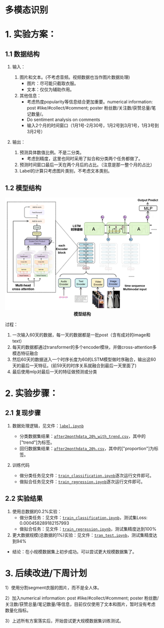 
# 多模态识别

# 1. 实验方案：

## 1.1 数据结构

1. 输入：
    1. 图片和文本。(不考虑音频。视频数据也当作图片数据处理)
        - 图片：尽可能只截取衣服。
        - 文本：仅仅为辅助作用。
    2. 其他信息：
        - 考虑热度popularity等信息结合更加重要。​​numerical information: post #like/#collect/#comment; poster 粉丝数/关注数/获赞总量/笔记数量/。
        - Do sentiment analysis on comments
        - 输入2个月的时间窗口（1月1号-2月30号，1月2号到3月1号，1月3号到3月2号）

2. 输出：
    1. 预测具体数值比例。不是二分类。
        - 考虑到精度，这里也同时采用了拟合和分类两个任务都做了。
    2. 预测时间窗口最后一天在两个月后的占比。（注意是那一整个月的占比）
    3. Label的计算只考虑图片类别，不考虑文本类别。

## 1.2 模型结构

<p align="center">
    <img src="pipleline.png" width="600"/>
    <br>
    <strong>模型结构</strong>
</p>

过程：
1. 一次输入60天的数据，每一天的数据都是一批post（含有成对的image和text）
2. 每天的数据都通过transformer的多个encoder模块，并做cross-attention多模态特征融合
3. 然后60天的数据送入一个时序长度为60的LSTM模型做时序融合，输出这60天的最后一天特征。(前59天的时序关系就融合到最后一天里面了)
4. 最后使用mlp对最后一天的特征做预测或分类


# 2. 实验步骤：

## 2.1 复现步骤


1. 数据处理逻辑，见文件：[`label.ipynb`](https://github.com/dengxw66/MKT_data_mining/tree/master/Multimodal/embedding/model/label.ipynb)
    - 分类数据集结果：[`after2monthdata_20%_with_trend.csv`](https://github.com/dengxw66/MKT_data_mining/tree/master/Multimodal/embedding/model/after2monthdata_20%_with_trend.csv)，其中的["trend"]为标签。
    - 回归数据集结果：[`after2monthdata_20%.csv`](https://github.com/dengxw66/MKT_data_mining/tree/master/Multimodal/embedding/model/after2monthdata_20%.csv)，其中的["proportion"]为标签。

2. 训练代码
    -  做分类任务见文件：[`train_classification.ipynb`](https://github.com/dengxw66/MKT_data_mining/tree/master/Multimodal/embedding/model/train_classification.ipynb)逐次运行文件即可。
    - 做拟合任务见文件：[`train_regression.ipynb`](https://github.com/dengxw66/MKT_data_mining/tree/master/Multimodal/embedding/model/train_regression.ipynb)逐次运行文件即可。

## 2.2 实验结果

1. 使用总数据的0.2%实验：
    - 做分类任务：见文件：[`train_classification.ipynb`](https://github.com/dengxw66/MKT_data_mining/tree/master/Multimodal/embedding/model/train_classification.ipynb)，测试集Loss: 0.000458289182157993
    - 做拟合任务：见文件：[`train_regression.ipynb`](https://github.com/dengxw66/MKT_data_mining/tree/master/Multimodal/embedding/model/train_regression.ipynb)，测试集精度达到100%
2. 更大数据规模(总数据的1%)实验：见文件：[`tran_test.ipynb`](https://github.com/dengxw66/MKT_data_mining/tree/master/Multimodal/embedding/model/tran_test.ipynb)，测试集精度达到94%

- 结论：在小规模数据集上初步成功。可以尝试更大规模数据集了。



# 3. 后续改进/下周计划

1）使用分割segment衣服的图片，而不是全人体。

2）加入​numerical information: post #like/#collect/#comment; poster 粉丝数/关注数/获赞总量/笔记数量/等信息，目前仅仅使用了文本和图片，暂时没有考虑数量化指标。

3）上述所有方案落实后，开始尝试更大规模数据集训练测试。























